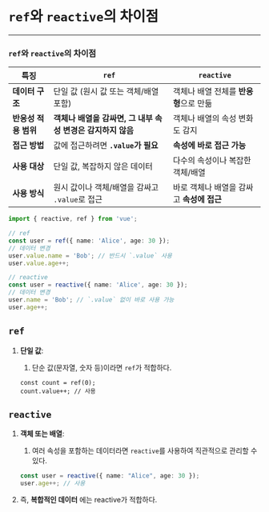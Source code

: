 # `ref`와 `reactive`의 차이점

---

>

### `ref`와 `reactive`의 차이점

| **특징**             | **`ref`**                                                   | **`reactive`**                            |
| -------------------- | ----------------------------------------------------------- | ----------------------------------------- |
| **데이터 구조**      | 단일 값 (원시 값 또는 객체/배열 포함)                       | 객체나 배열 전체를 **반응형**으로 만듦    |
| **반응성 적용 범위** | **객체나 배열을 감싸면, 그 내부 속성 변경은 감지하지 않음** | 객체나 배열의 속성 변화도 감지            |
| **접근 방법**        | 값에 접근하려면 **`.value`가 필요**                         | **속성에 바로 접근 가능**                 |
| **사용 대상**        | 단일 값, 복잡하지 않은 데이터                               | 다수의 속성이나 복잡한 객체/배열          |
| **사용 방식**        | 원시 값이나 객체/배열을 감싸고 `.value`로 접근              | 바로 객체나 배열을 감싸고 **속성에 접근** |

```ts
import { reactive, ref } from 'vue';

// ref
const user = ref({ name: 'Alice', age: 30 });
// 데이터 변경
user.value.name = 'Bob'; // 반드시 `.value` 사용
user.value.age++;

// reactive
const user = reactive({ name: 'Alice', age: 30 });
// 데이터 변경
user.name = 'Bob'; // `.value` 없이 바로 사용 가능
user.age++;
```

## `ref`

1. **단일 값**:

   1. 단순 값(문자열, 숫자 등)이라면 `ref`가 적합하다. 

   ```st
   const count = ref(0);
   count.value++; // 사용
   ```

## `reactive` 

1. **객체 또는 배열**:

   1. 여러 속성을 포함하는 데이터라면 `reactive`를 사용하여 직관적으로 관리할 수 있다. 

   ```ts
   const user = reactive({ name: "Alice", age: 30 });
   user.age++; // 사용
   ```

2. 즉, **복합적인 데이터** 에는 reactive가 적합하다. 